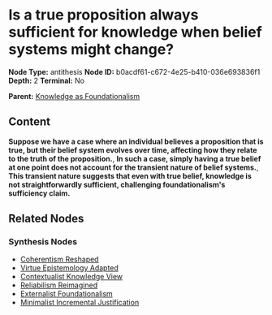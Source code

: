 # Is a true proposition always sufficient for knowledge when belief systems might change?

**Node Type:** antithesis
**Node ID:** b0acdf61-c672-4e25-b410-036e693836f1
**Depth:** 2
**Terminal:** No

**Parent:** [Knowledge as Foundationalism](knowledge-as-foundationalism-thesis-025d3817-5b61-4fc3-a2ef-7f3fb1b6afd0.md)

## Content

**Suppose we have a case where an individual believes a proposition that is true, but their belief system evolves over time, affecting how they relate to the truth of the proposition.**, **In such a case, simply having a true belief at one point does not account for the transient nature of belief systems.**, **This transient nature suggests that even with true belief, knowledge is not straightforwardly sufficient, challenging foundationalism's sufficiency claim.**

## Related Nodes

### Synthesis Nodes

- [Coherentism Reshaped](coherentism-reshaped-synthesis-12a28456-7613-4fbb-b307-2995c89d3fd9.md)
- [Virtue Epistemology Adapted](virtue-epistemology-adapted-synthesis-506dae82-b34a-4a31-92f2-652129bcc885.md)
- [Contextualist Knowledge View](contextualist-knowledge-view-synthesis-6f4516f3-106e-45ee-95d6-c69e7d21cad0.md)
- [Reliabilism Reimagined](reliabilism-reimagined-synthesis-7bf445fd-16f9-43e7-86f0-b530a799ea5b.md)
- [Externalist Foundationalism](externalist-foundationalism-synthesis-5f5bacb4-81e2-4245-884b-78e781da31c6.md)
- [Minimalist Incremental Justification](minimalist-incremental-justification-synthesis-76c07811-055b-452c-b0fb-398faa072dd9.md)

